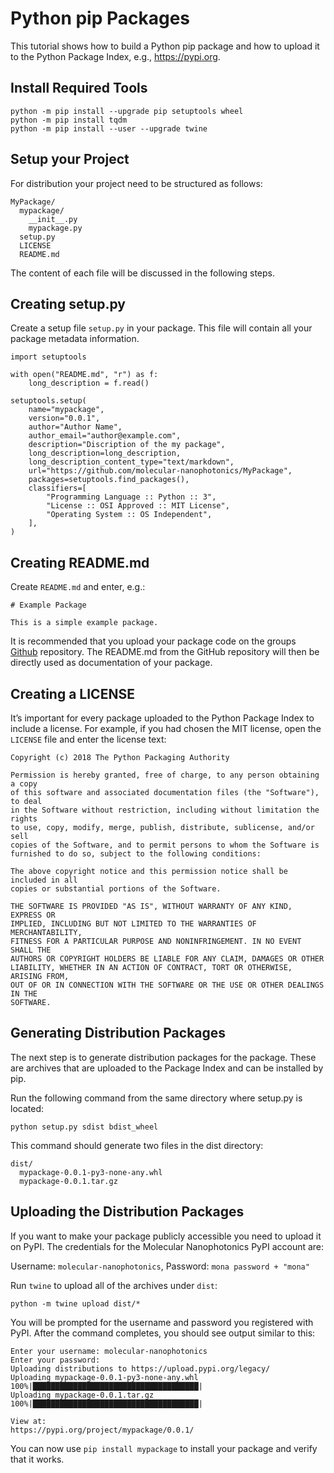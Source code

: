 # Python pip Packages

This tutorial shows how to build a Python pip package and how to upload it to the Python Package Index, e.g., https://pypi.org.

## Install Required Tools

```
python -m pip install --upgrade pip setuptools wheel
python -m pip install tqdm
python -m pip install --user --upgrade twine
```

## Setup your Project

For distribution your project need to be structured as follows: 

```
MyPackage/
  mypackage/
    __init__.py
    mypackage.py
  setup.py
  LICENSE
  README.md
```

The content of each file will be discussed in the following steps.

## Creating setup.py

Create a setup file `setup.py` in your package. This file will contain all your package metadata information. 

```
import setuptools

with open("README.md", "r") as f:
    long_description = f.read()

setuptools.setup(
    name="mypackage",
    version="0.0.1",
    author="Author Name",
    author_email="author@example.com",
    description="Discription of the my package",
    long_description=long_description,
    long_description_content_type="text/markdown",
    url="https://github.com/molecular-nanophotonics/MyPackage",
    packages=setuptools.find_packages(),
    classifiers=[
        "Programming Language :: Python :: 3",
        "License :: OSI Approved :: MIT License",
        "Operating System :: OS Independent",
    ],
)
```

## Creating README.md

Create `README.md` and enter, e.g.:

```
# Example Package

This is a simple example package. 
```

It is recommended that you upload your package code on the groups [Github](https://github.com/molecular-nanophotonics) repository. The README.md from the GitHub repository will then be directly used as documentation of your package. 

## Creating a LICENSE

It’s important for every package uploaded to the Python Package Index to include a license. For example, if you had chosen the MIT license, open the `LICENSE` file and enter the license text:
```
Copyright (c) 2018 The Python Packaging Authority

Permission is hereby granted, free of charge, to any person obtaining a copy
of this software and associated documentation files (the "Software"), to deal
in the Software without restriction, including without limitation the rights
to use, copy, modify, merge, publish, distribute, sublicense, and/or sell
copies of the Software, and to permit persons to whom the Software is
furnished to do so, subject to the following conditions:

The above copyright notice and this permission notice shall be included in all
copies or substantial portions of the Software.

THE SOFTWARE IS PROVIDED "AS IS", WITHOUT WARRANTY OF ANY KIND, EXPRESS OR
IMPLIED, INCLUDING BUT NOT LIMITED TO THE WARRANTIES OF MERCHANTABILITY,
FITNESS FOR A PARTICULAR PURPOSE AND NONINFRINGEMENT. IN NO EVENT SHALL THE
AUTHORS OR COPYRIGHT HOLDERS BE LIABLE FOR ANY CLAIM, DAMAGES OR OTHER
LIABILITY, WHETHER IN AN ACTION OF CONTRACT, TORT OR OTHERWISE, ARISING FROM,
OUT OF OR IN CONNECTION WITH THE SOFTWARE OR THE USE OR OTHER DEALINGS IN THE
SOFTWARE.
```

## Generating Distribution Packages

The next step is to generate distribution packages for the package. These are archives that are uploaded to the Package Index and can be installed by pip.

Run the following command from the same directory where setup.py is located:

```python setup.py sdist bdist_wheel```

This command should generate two files in the dist directory:

```
dist/
  mypackage-0.0.1-py3-none-any.whl
  mypackage-0.0.1.tar.gz
```

## Uploading the Distribution Packages

If you want to make your package publicly accessible you need to upload it on PyPI. The credentials for the Molecular Nanophotonics PyPI account are: <br>

Username: `molecular-nanophotonics`, Password: `mona password + "mona"`

Run `twine` to upload all of the archives under `dist`:
```
python -m twine upload dist/*
```
You will be prompted for the username and password you registered with PyPI. After the command completes, you should see output similar to this:
```
Enter your username: molecular-nanophotonics
Enter your password:
Uploading distributions to https://upload.pypi.org/legacy/
Uploading mypackage-0.0.1-py3-none-any.whl
100%|█████████████████████████████████████| 
Uploading mypackage-0.0.1.tar.gz
100%|█████████████████████████████████████| 

View at:
https://pypi.org/project/mypackage/0.0.1/
```

You can now use `pip install mypackage` to install your package and verify that it works. 
